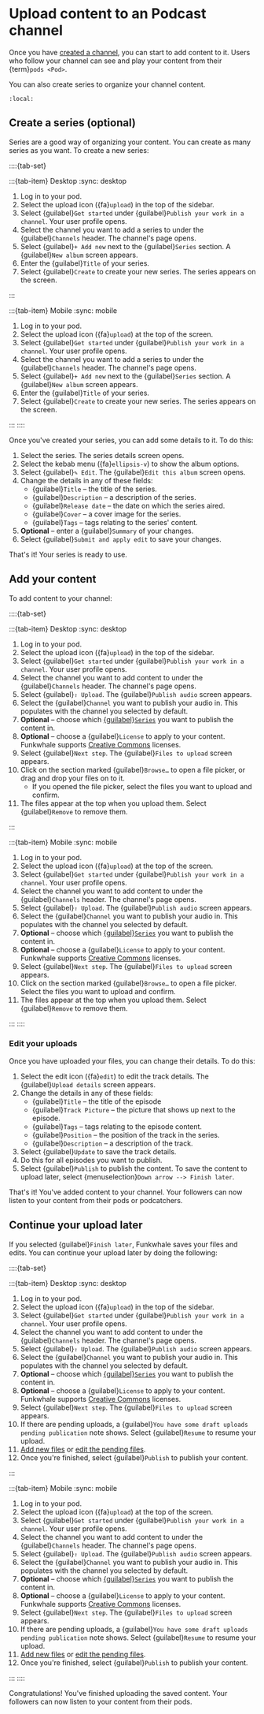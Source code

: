# Upload content to an Podcast channel

Once you have [created a channel](../create.md), you can start to add content to it. Users who follow your channel can see and play your content from their {term}`pods <Pod>`.

You can also create series to organize your channel content.

```{contents}
:local:
```

## Create a series (optional)

Series are a good way of organizing your content. You can create as many series as you want. To create a new series:

::::{tab-set}

:::{tab-item} Desktop
:sync: desktop

1. Log in to your pod.
2. Select the upload icon ({fa}`upload`) in the top of the sidebar.
3. Select {guilabel}`Get started` under {guilabel}`Publish your work in a channel`. Your user profile opens.
4. Select the channel you want to add a series to under the {guilabel}`Channels` header. The channel's page opens.
5. Select {guilabel}`+ Add new` next to the {guilabel}`Series` section. A {guilabel}`New album` screen appears.
6. Enter the {guilabel}`Title` of your series.
7. Select {guilabel}`Create` to create your new series. The series appears on the screen.

:::

:::{tab-item} Mobile
:sync: mobile

1. Log in to your pod.
2. Select the upload icon ({fa}`upload`) at the top of the screen.
3. Select {guilabel}`Get started` under {guilabel}`Publish your work in a channel`. Your user profile opens.
4. Select the channel you want to add a series to under the {guilabel}`Channels` header. The channel's page opens.
5. Select {guilabel}`+ Add new` next to the {guilabel}`Series` section. A {guilabel}`New album` screen appears.
6. Enter the {guilabel}`Title` of your series.
7. Select {guilabel}`Create` to create your new series. The series appears on the screen.

:::
::::

Once you've created your series, you can add some details to it. To do this:

1. Select the series. The series details screen opens.
2. Select the kebab menu ({fa}`ellipsis-v`) to show the album options.
3. Select {guilabel}`✎ Edit`. The {guilabel}`Edit this album` screen opens.
4. Change the details in any of these fields:
   - {guilabel}`Title` – the title of the series.
   - {guilabel}`Description` – a description of the series.
   - {guilabel}`Release date` – the date on which the series aired.
   - {guilabel}`Cover` – a cover image for the series.
   - {guilabel}`Tags` – tags relating to the series' content.
5. **Optional** – enter a {guilabel}`Summary` of your changes.
6. Select {guilabel}`Submit and apply edit` to save your changes.

That's it! Your series is ready to use.

## Add your content

To add content to your channel:

::::{tab-set}

:::{tab-item} Desktop
:sync: desktop

1. Log in to your pod.
2. Select the upload icon ({fa}`upload`) in the top of the sidebar.
3. Select {guilabel}`Get started` under {guilabel}`Publish your work in a channel`. Your user profile opens.
4. Select the channel you want to add content to under the {guilabel}`Channels` header. The channel's page opens.
5. Select {guilabel}`⇧ Upload`. The {guilabel}`Publish audio` screen appears.
6. Select the {guilabel}`Channel` you want to publish your audio in. This populates with the channel you selected by default.
7. **Optional** – choose which [{guilabel}`Series`](#create-a-series-optional) you want to publish the content in.
8. **Optional** – choose a {guilabel}`License` to apply to your content. Funkwhale supports [Creative Commons](https://creativecommons.org/) licenses.
9. Select {guilabel}`Next step`. The {guilabel}`Files to upload` screen appears.
10. Click on the section marked {guilabel}`Browse…` to open a file picker, or drag and drop your files on to it.
    - If you opened the file picker, select the files you want to upload and confirm.
11. The files appear at the top when you upload them. Select {guilabel}`Remove` to remove them.

:::

:::{tab-item} Mobile
:sync: mobile

1. Log in to your pod.
2. Select the upload icon ({fa}`upload`) at the top of the screen.
3. Select {guilabel}`Get started` under {guilabel}`Publish your work in a channel`. Your user profile opens.
4. Select the channel you want to add content to under the {guilabel}`Channels` header. The channel's page opens.
5. Select {guilabel}`⇧ Upload`. The {guilabel}`Publish audio` screen appears.
6. Select the {guilabel}`Channel` you want to publish your audio in. This populates with the channel you selected by default.
7. **Optional** – choose which [{guilabel}`Series`](#create-a-series-optional) you want to publish the content in.
8. **Optional** – choose a {guilabel}`License` to apply to your content. Funkwhale supports [Creative Commons](https://creativecommons.org/) licenses.
9. Select {guilabel}`Next step`. The {guilabel}`Files to upload` screen appears.
10. Click on the section marked {guilabel}`Browse…` to open a file picker. Select the files you want to upload and confirm.
11. The files appear at the top when you upload them. Select {guilabel}`Remove` to remove them.

:::
::::

### Edit your uploads

Once you have uploaded your files, you can change their details. To do this:

1. Select the edit icon ({fa}`edit`) to edit the track details. The {guilabel}`Upload details` screen appears.
2. Change the details in any of these fields:
   - {guilabel}`Title` – the title of the episode
   - {guilabel}`Track Picture` – the picture that shows up next to the episode.
   - {guilabel}`Tags` – tags relating to the episode content.
   - {guilabel}`Position` – the position of the track in the series.
   - {guilabel}`Description` – a description of the track.
3. Select {guilabel}`Update` to save the track details.
4. Do this for all episodes you want to publish.
5. Select {guilabel}`Publish` to publish the content. To save the content to upload later, select {menuselection}`Down arrow --> Finish later`.

That's it! You've added content to your channel. Your followers can now listen to your content from their pods or podcatchers.

## Continue your upload later

If you selected {guilabel}`Finish later`, Funkwhale saves your files and edits. You can continue your upload later by doing the following:

::::{tab-set}

:::{tab-item} Desktop
:sync: desktop

1. Log in to your pod.
2. Select the upload icon ({fa}`upload`) in the top of the sidebar.
3. Select {guilabel}`Get started` under {guilabel}`Publish your work in a channel`. Your user profile opens.
4. Select the channel you want to add content to under the {guilabel}`Channels` header. The channel's page opens.
5. Select {guilabel}`⇧ Upload`. The {guilabel}`Publish audio` screen appears.
6. Select the {guilabel}`Channel` you want to publish your audio in. This populates with the channel you selected by default.
7. **Optional** – choose which [{guilabel}`Series`](#create-a-series-optional) you want to publish the content in.
8. **Optional** – choose a {guilabel}`License` to apply to your content. Funkwhale supports [Creative Commons](https://creativecommons.org/) licenses.
9. Select {guilabel}`Next step`. The {guilabel}`Files to upload` screen appears.
10. If there are pending uploads, a {guilabel}`You have some draft uploads pending publication` note shows. Select {guilabel}`Resume` to resume your upload.
11. [Add new files](#add-your-content) or [edit the pending files](#edit-your-uploads).
12. Once you're finished, select {guilabel}`Publish` to publish your content.

:::

:::{tab-item} Mobile
:sync: mobile

1. Log in to your pod.
2. Select the upload icon ({fa}`upload`) at the top of the screen.
3. Select {guilabel}`Get started` under {guilabel}`Publish your work in a channel`. Your user profile opens.
4. Select the channel you want to add content to under the {guilabel}`Channels` header. The channel's page opens.
5. Select {guilabel}`⇧ Upload`. The {guilabel}`Publish audio` screen appears.
6. Select the {guilabel}`Channel` you want to publish your audio in. This populates with the channel you selected by default.
7. **Optional** – choose which [{guilabel}`Series`](#create-a-series-optional) you want to publish the content in.
8. **Optional** – choose a {guilabel}`License` to apply to your content. Funkwhale supports [Creative Commons](https://creativecommons.org/) licenses.
9. Select {guilabel}`Next step`. The {guilabel}`Files to upload` screen appears.
10. If there are pending uploads, a {guilabel}`You have some draft uploads pending publication` note shows. Select {guilabel}`Resume` to resume your upload.
11. [Add new files](#add-your-content) or [edit the pending files](#edit-your-uploads).
12. Once you're finished, select {guilabel}`Publish` to publish your content.

:::
::::

Congratulations! You've finished uploading the saved content. Your followers can now listen to your content from their pods.
